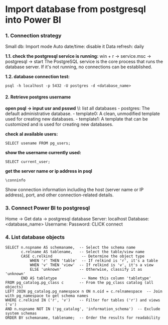 # Import database from postgresql into Power BI

### 1. Connection strategy
Small db: Import mode
Auto date/time: disable it
Data refresh: daily

**1.1. check the postgresql service is running:**
win + r -> service.msc -> postgresql -> start
The PostgreSQL service is the core process that runs the database server. If it's not running, no connections can be established.

**1.2. database connection test:**
```powershell/cmd
psql -h localhost -p 5432 -U postgres -d <database_name>
```

#### 2. Retrieve postgres username
**open psql -> input usr and psswd**
\l: list all databases
    - postgres: The default administrative database.
    - template0: A clean, unmodified template used for creating new databases.
    - template1: A template that can be customized and is used for creating new databases.

**check al available users:**
```
SELECT usename FROM pg_users;
```

**show the username currently used:**
```
SELECT current_user;
```

**get the server name or ip address in psql**
```
\conninfo
```
Show connection information including the host (server name or IP address), port, and other connection-related details.

### 3. Connect Power BI to postgresql
Home -> Get data -> postgresql database
Server: localhost
Database: <database_name>
Username: <username>
Password: <password>
CLICK connect

### 4. List database objects

```psql
SELECT n.nspname AS schemaname,  -- Select the schema name
       c.relname AS tablename,   -- Select the table/view name
       CASE c.relkind             -- Determine the object type
           WHEN 'r' THEN 'table'  -- If relkind is 'r', it's a table
           WHEN 'v' THEN 'view'  -- If relkind is 'v', it's a view
           ELSE 'unknown'        -- Otherwise, classify it as 'unknown'
       END AS tabletype           -- Name this column 'tabletype'
FROM pg_catalog.pg_class c       -- From the pg_class catalog (all objects)
LEFT JOIN pg_catalog.pg_namespace n ON n.oid = c.relnamespace  -- Join with pg_namespace to get schema names
WHERE c.relkind IN ('r', 'v')    -- Filter for tables ('r') and views ('v')
AND n.nspname NOT IN ('pg_catalog', 'information_schema')  -- Exclude system schemas
ORDER BY schemaname, tablename;  -- Order the results for readability
```